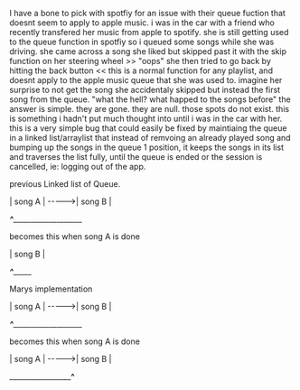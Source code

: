 I have a bone to pick with spotfiy for an issue with their queue fuction that doesnt seem to apply to apple music. i was in the car
with a friend who recently transfered her music from apple to spotify. she is still getting used to the queue function in spotfiy 
so i queued some songs while she was driving. she came across a song she liked but skipped past it with the skip function on her steering 
wheel >>
"oops"
she then tried to go back by hitting the back button << 
this is a normal function for any playlist, and doesnt apply to the apple music queue that she was used to. imagine her surprise to not get
the song she accidentaly skipped but instead the first song from the queue. 
"what the hell? what happed to the songs before"
the answer is simple. they are gone. they are null. those spots do not exist. this is something i hadn't put much thought into until 
i was in the car with her. this is a very simple bug that could easily be fixed by maintiaing the queue in a linked list/arraylist that 
instead of remvoing an already played song and bumping up the songs in the queue 1 position, it keeps the songs in its list and traverses
the list fully, until the queue is ended or the session is cancelled, ie: logging out of the app. 

previous Linked list of Queue. 


| song A | ----->|  song B |

_____^________________________

becomes this when song A is done 

   
| song B |

_____^__________


Marys implementation 


| song A | ----->|  song B |

_____^________________________


becomes this when song A is done 

| song A | ----->|  song B |

_______________________^______
